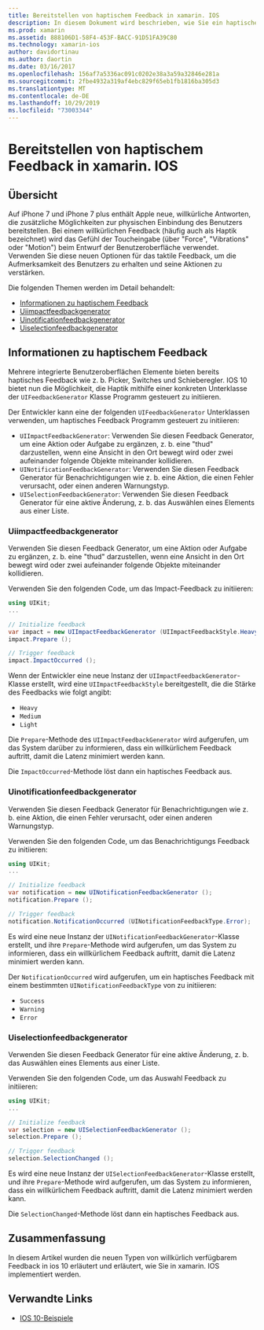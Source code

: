 ```yaml
---
title: Bereitstellen von haptischem Feedback in xamarin. IOS
description: In diesem Dokument wird beschrieben, wie Sie ein haptisches Feedback in einer xamarin. IOS-App bereitstellen. Es werden uiimpactfeedbackgenerator, uinotificationfeedbackgenerator und uiselectionfeedbackgenerator erläutert.
ms.prod: xamarin
ms.assetid: 888106D1-58F4-453F-BACC-91D51FA39C80
ms.technology: xamarin-ios
author: davidortinau
ms.author: daortin
ms.date: 03/16/2017
ms.openlocfilehash: 156af7a5336ac091c0202e38a3a59a32846e281a
ms.sourcegitcommit: 2fbe4932a319af4ebc829f65eb1fb1816ba305d3
ms.translationtype: MT
ms.contentlocale: de-DE
ms.lasthandoff: 10/29/2019
ms.locfileid: "73003344"
---
```

# <a name="providing-haptic-feedback-in-xamarinios"></a>Bereitstellen von haptischem Feedback in xamarin. IOS

<a name="Overview" />

## <a name="overview"></a>Übersicht

Auf iPhone 7 und iPhone 7 plus enthält Apple neue, willkürliche Antworten, die zusätzliche Möglichkeiten zur physischen Einbindung des Benutzers bereitstellen. Bei einem willkürlichen Feedback (häufig auch als Haptik bezeichnet) wird das Gefühl der Toucheingabe (über "Force", "Vibrations" oder "Motion") beim Entwurf der Benutzeroberfläche verwendet. Verwenden Sie diese neuen Optionen für das taktile Feedback, um die Aufmerksamkeit des Benutzers zu erhalten und seine Aktionen zu verstärken.

Die folgenden Themen werden im Detail behandelt:

- [Informationen zu haptischem Feedback](#About-Haptic-Feedback)
- [Uiimpactfeedbackgenerator](#UIImpactFeedbackGenerator)
- [Uinotificationfeedbackgenerator](#UINotificationFeedbackGenerator)
- [Uiselectionfeedbackgenerator](#UISelectionFeedbackGenerator)

<a name="About-Haptic-Feedback" />

## <a name="about-haptic-feedback"></a>Informationen zu haptischem Feedback

Mehrere integrierte Benutzeroberflächen Elemente bieten bereits haptisches Feedback wie z. b. Picker, Switches und Schieberegler. IOS 10 bietet nun die Möglichkeit, die Haptik mithilfe einer konkreten Unterklasse der `UIFeedbackGenerator` Klasse Programm gesteuert zu initiieren.

Der Entwickler kann eine der folgenden `UIFeedbackGenerator` Unterklassen verwenden, um haptisches Feedback Programm gesteuert zu initiieren:

- `UIImpactFeedbackGenerator`: Verwenden Sie diesen Feedback Generator, um eine Aktion oder Aufgabe zu ergänzen, z. b. eine "thud" darzustellen, wenn eine Ansicht in den Ort bewegt wird oder zwei aufeinander folgende Objekte miteinander kollidieren.
- `UINotificationFeedbackGenerator`: Verwenden Sie diesen Feedback Generator für Benachrichtigungen wie z. b. eine Aktion, die einen Fehler verursacht, oder einen anderen Warnungstyp.
- `UISelectionFeedbackGenerator`: Verwenden Sie diesen Feedback Generator für eine aktive Änderung, z. b. das Auswählen eines Elements aus einer Liste.

<a name="UIImpactFeedbackGenerator" />

### <a name="uiimpactfeedbackgenerator"></a>Uiimpactfeedbackgenerator

Verwenden Sie diesen Feedback Generator, um eine Aktion oder Aufgabe zu ergänzen, z. b. eine "thud" darzustellen, wenn eine Ansicht in den Ort bewegt wird oder zwei aufeinander folgende Objekte miteinander kollidieren.

Verwenden Sie den folgenden Code, um das Impact-Feedback zu initiieren:

```csharp
using UIKit;
...

// Initialize feedback
var impact = new UIImpactFeedbackGenerator (UIImpactFeedbackStyle.Heavy);
impact.Prepare ();

// Trigger feedback
impact.ImpactOccurred ();
```

Wenn der Entwickler eine neue Instanz der `UIImpactFeedbackGenerator`-Klasse erstellt, wird eine `UIImpactFeedbackStyle` bereitgestellt, die die Stärke des Feedbacks wie folgt angibt:

- `Heavy`
- `Medium`
- `Light`

Die `Prepare`-Methode des `UIImpactFeedbackGenerator` wird aufgerufen, um das System darüber zu informieren, dass ein willkürlichem Feedback auftritt, damit die Latenz minimiert werden kann.

Die `ImpactOccurred`-Methode löst dann ein haptisches Feedback aus.

<a name="UINotificationFeedbackGenerator" />

### <a name="uinotificationfeedbackgenerator"></a>Uinotificationfeedbackgenerator

Verwenden Sie diesen Feedback Generator für Benachrichtigungen wie z. b. eine Aktion, die einen Fehler verursacht, oder einen anderen Warnungstyp.

Verwenden Sie den folgenden Code, um das Benachrichtigungs Feedback zu initiieren:

```csharp
using UIKit;
...

// Initialize feedback
var notification = new UINotificationFeedbackGenerator ();
notification.Prepare ();

// Trigger feedback
notification.NotificationOccurred (UINotificationFeedbackType.Error);
```

Es wird eine neue Instanz der `UINotificationFeedbackGenerator`-Klasse erstellt, und ihre `Prepare`-Methode wird aufgerufen, um das System zu informieren, dass ein willkürlichem Feedback auftritt, damit die Latenz minimiert werden kann.

Der `NotificationOccurred` wird aufgerufen, um ein haptisches Feedback mit einem bestimmten `UINotificationFeedbackType` von zu initiieren:

- `Success`
- `Warning`
- `Error`

<a name="UISelectionFeedbackGenerator" />

### <a name="uiselectionfeedbackgenerator"></a>Uiselectionfeedbackgenerator

Verwenden Sie diesen Feedback Generator für eine aktive Änderung, z. b. das Auswählen eines Elements aus einer Liste.

Verwenden Sie den folgenden Code, um das Auswahl Feedback zu initiieren:

```csharp
using UIKit;
...

// Initialize feedback
var selection = new UISelectionFeedbackGenerator ();
selection.Prepare ();

// Trigger feedback
selection.SelectionChanged ();
```

Es wird eine neue Instanz der `UISelectionFeedbackGenerator`-Klasse erstellt, und ihre `Prepare`-Methode wird aufgerufen, um das System zu informieren, dass ein willkürlichem Feedback auftritt, damit die Latenz minimiert werden kann.

Die `SelectionChanged`-Methode löst dann ein haptisches Feedback aus.

## <a name="summary"></a>Zusammenfassung

In diesem Artikel wurden die neuen Typen von willkürlich verfügbarem Feedback in ios 10 erläutert und erläutert, wie Sie in xamarin. IOS implementiert werden.

## <a name="related-links"></a>Verwandte Links

- [IOS 10-Beispiele](https://docs.microsoft.com/samples/browse/?products=xamarin&term=Xamarin.iOS+iOS10)
